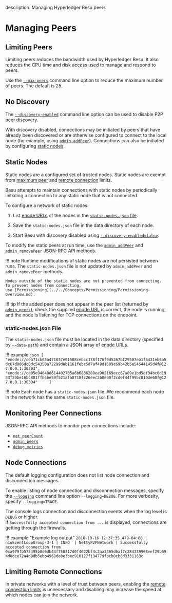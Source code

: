description: Managing Hyperledger Besu peers 
<!--- END of page meta data -->

# Managing Peers 
 
## Limiting Peers

Limiting peers reduces the bandwidth used by Hyperledger Besu. It also reduces the CPU time and disk access 
used to manage and respond to peers.  
 
Use the [`--max-peers`](../../Reference/CLI/CLI-Syntax.md#max-peers) command line option to reduce 
the maximum number of peers. The default is 25.

## No Discovery

The [`--discovery-enabled`](../../Reference/CLI/CLI-Syntax.md#discovery-enabled) command line option 
can be used to disable P2P peer discovery.

With discovery disabled, connections may be initiated by peers that have already been discovered or are otherwise 
configured to connect to the local node (for example, using [`admin_addPeer`](../../Reference/API-Methods.md#admin_addpeer)).
Connections can also be initiated by configuring [static nodes](#static-nodes).  

## Static Nodes

Static nodes are a configured set of trusted nodes.  Static nodes are exempt from [maximum peer](#limiting-peers) 
and [remote connection](../../Reference/CLI/CLI-Syntax.md#remote-connections-limit-enabled) limits.
  
Besu attempts to maintain connections with static nodes by periodically initiating a connection to any static 
node that is not connected.

To configure a network of static nodes: 

1. List [enode URLs](../../Concepts/Node-Keys.md#enode-url) of the nodes in the [`static-nodes.json` file](#static-nodesjson-file).

1. Save the `static-nodes.json` file in the data directory of each node. 

1. Start Besu with discovery disabled using [`--discovery-enabled=false`](../../Reference/CLI/CLI-Syntax.md#discovery-enabled).   

To modify the static peers at run time, use the [`admin_addPeer`](../../Reference/API-Methods.md#admin_addpeer) 
and [`admin_removePeer`](../../Reference/API-Methods.md#admin_removepeer) JSON-RPC API methods. 

!!! note
    Runtime modifications of static nodes are not persisted between runs. The `static-nodes.json` file
    is not updated by `admin_addPeer` and `admin_removePeer` methods. 
    
    Nodes outside of the static nodes are not prevented from connecting.  To prevent nodes from connecting,
    use [Permissioning](../../Concepts/Permissioning/Permissioning-Overview.md). 
    
!!! tip 
    If the added peer does not appear in the peer list (returned by [`admin_peers`](../../Reference/API-Methods.md#admin_peers)),
    check the supplied [enode URL](../../Concepts/Node-Keys.md#enode-url) is correct, the node is running, and the node is listening for 
    TCP connections on the endpoint.
    
### static-nodes.json File

The `static-nodes.json` file must be located in the data directory (specified by [`--data-path`](../../Reference/CLI/CLI-Syntax.md#data-path))
and contain a JSON array of [enode URLs](../../Concepts/Node-Keys.md#enode-url).

!!! example 
    ```json
    [
    "enode://cea71cb65a471037e01508cebcc178f176f9d5267bf29507ea1f6431eb6a5dc67d086dc8dc54358a72299dab1161febc5d7af49d1609c69b42b5e54544145d4f@127.0.0.1:30303",
    "enode://ca05e940488614402705a6b6836288ea902169ecc67a89e1bd5ef94bc0d1933f20be16bc881ffb4be59f521afa8718fc26eec2b0e90f2cd0f44f99bc8103e60f@127.0.0.1:30304"    
    ]
    ``` 

!!! note
    Each node has a `static-nodes.json` file. We recommend each node in the network has the same `static-nodes.json` file. 

## Monitoring Peer Connections

JSON-RPC API methods to monitor peer connections include: 

* [`net_peerCount`](../../Reference/API-Methods.md#net_peercount)
* [`admin_peers`](../../Reference/API-Methods.md#admin_peers)
* [`debug_metrics`](../../Reference/API-Methods.md#debug_metrics)

## Node Connections

The default logging configuration does not list node connection and disconnection messages.  

To enable listing of node connection and disconnection messages, specify the 
[`--logging`](../../Reference/CLI/CLI-Syntax.md#logging) command line option `--logging=DEBUG`.
For more verbosity, specify `--logging=TRACE`.  

The console logs connection and disconnection events when the log level is `DEBUG` or higher.  
If `Successfully accepted connection from ...` is displayed, connections are getting through the firewalls. 

!!! example "Example log output"
    `2018-10-16 12:37:35.479-04:00 | nioEventLoopGroup-3-1 | INFO  | NettyP2PNetwork | Successfully accepted connection from 0xa979fb575495b8d6db44f750317d0f4622bf4c2aa3365d6af7c284339968eef29b69ad0dce72a4d8db5ebb4968de0e3bec910127f134779fbcb0cb6d3331163c`

## Limiting Remote Connections 

In private networks with a level of trust between peers, enabling the [remote connection limits](../../Reference/CLI/CLI-Syntax.md#remote-connections-limit-enabled)
is unnecessary and disabling may increase the speed at which nodes can join the network.

